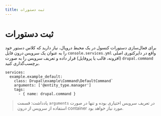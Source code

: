 ```yaml
---
title: ثبت دستورات
---
```

# ثبت دستورات

برای فعال‌سازی دستورات کنسول در یک محیط دروپال، نیاز دارید که کلاس دستور خود را به عنوان یک سرویس درون فایل `console.services.yml` واقع در دایرکتوری اصلی (افزونه، قالب یا پروفایل) قرار داده و تعریف سرویس را به صورت `drupal.command` برچسب‌گذاری کنید.
```
services:
  example.example_default:
    class: Drupal\example\Command\DefaultCommand`
    arguments: ['@entity_type.manager']
    tags:
      - { name: drupal.command }
```
> یادداشت: قسمت `arguments` در تعریف سرویس اختیاری بوده و تنها در صورت استفاده از سرویس از درون container مورد نیاز خواهد بود.
